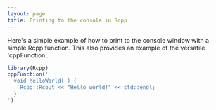 ```yaml
---
layout: page
title: Printing to the console in Rcpp
---
```


Here's a simple example of how to print to the console window with a simple Rcpp function. This also provides an example of the versatile 'cppFunction'.

```r
library(Rcpp)
cppFunction('
  void helloWorld( ) {
    Rcpp::Rcout << "Hello world!" << std::endl;
  }
')
```
